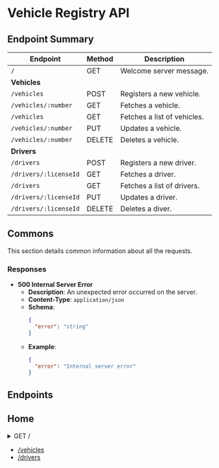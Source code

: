 # Vehicle Registry API

## Endpoint Summary

| Endpoint              | Method | Description                 |
|-----------------------|--------|-----------------------------|
| `/`                   | GET    | Welcome  server message.    |
| **Vehicles**          |        |                             |
| `/vehicles`           | POST   | Registers a new vehicle.    |
| `/vehicles/:number`   | GET    | Fetches a vehicle.          |
| `/vehicles`           | GET    | Fetches a list of vehicles. |
| `/vehicles/:number`   | PUT    | Updates a vehicle.          |
| `/vehicles/:number`   | DELETE | Deletes a vehicle.          |
| **Drivers**           |        |                             |
| `/drivers`            | POST   | Registers a new driver.     |
| `/drivers/:licenseId` | GET    | Fetches a driver.           |
| `/drivers`            | GET    | Fetches a list of drivers.  |
| `/drivers/:licenseId` | PUT    | Updates a driver.           |
| `/drivers/:licenseId` | DELETE | Deletes a diver.            |

## Commons

This section details common information about all the requests.

### Responses

- **500 Internal Server Error**
    - **Description**: An unexpected error occurred on the server.
    - **Content-Type**: `application/json`
    - **Schema**:
      ```json
      {
        "error": "string"
      }
      ```
    - **Example**:
      ```json
      {
        "error": "Internal server error"
      }
      ```

## Endpoints

## Home

<details>
  <summary>GET /</summary>

## Description

Welcome endpoint for the Vehicle Registry Server.

## Parameters

- **None**

## Responses

- **200 OK**
    - **Content-Type**: `text/plain`
    - **Example**:
      ```json
      "Vehicle Registry Server"
      ```

</details>

- [/vehicles](app/vehicles.md)
- [/drivers](app/drivers.md)
